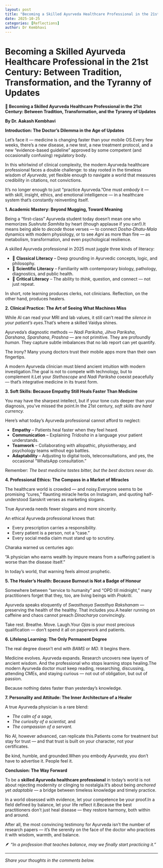 ```yaml
---
layout: post
title: "Becoming a Skilled Ayurveda Healthcare Professional in the 21st Century: Between Tradition, Transformation, and the Tyranny of Updates"
date: 2025-10-25
categories: [Reflections]
author: Dr Kembhavi
---
```


# Becoming a Skilled Ayurveda Healthcare Professional in the 21st Century: Between Tradition, Transformation, and the Tyranny of Updates

**🌿 Becoming a Skilled Ayurveda Healthcare Professional in the 21st Century: Between Tradition, Transformation, and the Tyranny of Updates**

**By Dr. Aakash Kembhavi**

**Introduction: The Doctor’s Dilemma in the Age of Updates**

Let’s face it — medicine is changing faster than your mobile OS.Every few weeks, there’s a new disease, a new test, a new treatment protocol, and a new “evidence-based guideline” approved by some competent (and occasionally confusing) regulatory body.

In this whirlwind of clinical complexity, the modern Ayurveda healthcare professional faces a double challenge: to stay rooted in the timeless wisdom of *Ayurveda*, yet flexible enough to navigate a world that measures credibility in citations, not convictions.

It’s no longer enough to just “practice Ayurveda.”One must *embody* it — with skill, insight, ethics, and emotional intelligence — in a healthcare system that’s constantly reinventing itself.

**1. Academic Mastery: Beyond Mugging, Toward Meaning**

Being a “first-class” Ayurveda student today doesn’t mean one who memorizes *Sushruta Samhita* by heart (though applause if you can!).It means being able to *decode* those verses — to connect *Dosha-Dhatu-Mala* dynamics with modern physiology, or to see *Agni* as more than fire — as metabolism, transformation, and even psychological resilience.

A skilled Ayurveda professional in 2025 must juggle three kinds of literacy:

- 📘 **Classical Literacy** – Deep grounding in Ayurvedic concepts, logic, and philosophy.
- 🧬 **Scientific Literacy** – Familiarity with contemporary biology, pathology, diagnostics, and public health.
- 🧠 **Critical Literacy** – The ability to *think*, question, and connect — not just repeat.

In short, rote learning produces clerks, not clinicians. Reflection, on the other hand, produces healers.

**2. Clinical Practice: The Art of Seeing What Machines Miss**

While AI can read your MRI and lab values, it still can’t read the *silence in your patient’s eyes*.That’s where a skilled Vaidya shines.

Ayurveda’s diagnostic methods — *Nadi Pariksha*, *Jihva Pariksha*, *Darshana*, *Sparshana*, *Prashna* — are not primitive. They are profoundly *human*. They capture subtle imbalances that no lab report can yet quantify.

The irony? Many young doctors trust their mobile apps more than their own fingertips.

A modern Ayurveda clinician must blend ancient intuition with modern investigation.The goal is not to compete with technology, but to complement it.Let your *Stethoscope* and *Nadi Pariksha* coexist peacefully — that’s integrative medicine in its truest form.

**3. Soft Skills: Because Empathy Still Heals Faster Than Medicine**

You may have the sharpest intellect, but if your tone cuts deeper than your diagnosis, you’ve missed the point.In the 21st century, *soft skills are hard currency.*

Here’s what today’s Ayurveda professional cannot afford to neglect:

- **Empathy** – Patients heal faster when they feel heard.
- **Communication** – Explaining *Tridosha* in a language your patient understands.
- **Teamwork** – Collaborating with allopathic, physiotherapy, and psychology teams without ego battles.
- **Adaptability** – Adjusting to digital tools, teleconsultations, and yes, the occasional “WhatsApp consultation.”

Remember: *The best medicine tastes bitter, but the best doctors never do.*

**4. Professional Ethics: The Compass in a Market of Miracles**

The healthcare world is crowded — and noisy.Everyone seems to be promising “cures,” flaunting miracle herbs on Instagram, and quoting half-understood Sanskrit verses as marketing slogans.

True Ayurveda needs fewer slogans and more sincerity.

An ethical Ayurveda professional knows that:

- Every prescription carries a responsibility.
- Every patient is a person, not a “case.”
- Every social media claim must stand up to scrutiny.

Charaka warned us centuries ago:

“A physician who earns wealth by impure means from a suffering patient is worse than the disease itself.”

In today’s world, that warning feels almost prophetic.

**5. The Healer’s Health: Because Burnout is Not a Badge of Honour**

Somewhere between “service to humanity” and “OPD till midnight,” many practitioners forget that they, too, are living beings with *Prakriti*.

Ayurveda speaks eloquently of *Swasthasya Swasthya Rakshanam* — preserving the health of the healthy. That includes *you*.A healer running on caffeine and chaos cannot preach *Dinacharya* convincingly.

Take rest. Breathe. Move. Laugh.Your *Ojas* is your most precious qualification — don’t spend it all on paperwork and patients.

**6. Lifelong Learning: The Only Permanent Degree**

The real degree doesn’t end with *BAMS* or *MD*. It begins there.

Medicine evolves. Ayurveda expands. Research uncovers new layers of ancient wisdom. And the professional who stops learning stops healing.The modern Ayurveda doctor must keep reading, researching, discussing, attending CMEs, and staying curious — not out of obligation, but out of passion.

Because nothing dates faster than yesterday’s knowledge.

**7. Personality and Attitude: The Inner Architecture of a Healer**

A true Ayurveda physician is a rare blend:

- *The calm of a sage,*
- *The curiosity of a scientist,* and
- *The compassion of a servant.*

No AI, however advanced, can replicate this.Patients come for treatment but stay for trust — and that trust is built on your character, not your certificates.

Be kind, humble, and grounded.When you embody *Ayurveda*, you don’t have to advertise it. People feel it.

**Conclusion: The Way Forward**

To be a **skilled Ayurveda healthcare professional** in today’s world is not about rejecting modernity or clinging to nostalgia.It’s about being *anchored* yet *adaptable* — a bridge between timeless knowledge and timely practice.

In a world obsessed with evidence, let your competence be your proof.In a field defined by balance, let your life reflect it.Because the best practitioners don’t just heal disease — they restore harmony, both within and around.

After all, the most convincing testimony for Ayurveda isn’t the number of research papers — it’s the serenity on the face of the doctor who practices it with wisdom, warmth, and balance.

🪶 *“In a profession that teaches balance, may we finally start practicing it.”*

---

*Share your thoughts in the comments below.*
